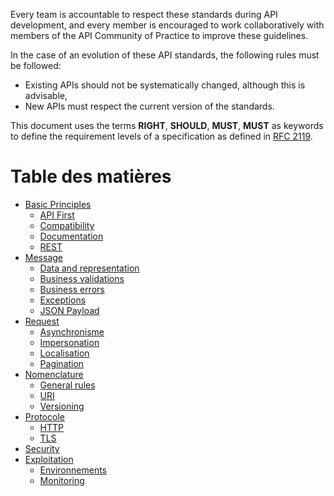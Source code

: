 Every team is accountable to respect these standards during API development, and every member is encouraged to work collaboratively with members of the API Community of Practice to improve these guidelines.

In the case of an evolution of these API standards, the following rules must be followed:

* Existing APIs should not be systematically changed, although this is advisable,
* New APIs must respect the current version of the standards.

This document uses the terms **RIGHT**, **SHOULD**, **MUST**, **MUST** as keywords to define the requirement levels of a specification as defined in [RFC 2119](http://microformats.org/wiki/rfc-2119).

# Table des matières

* [Basic Principles](basic-principles.md)
  * [API First](basic-principles.md#api-first)
  * [Compatibility](basic-principles.md#compatibilité)
  * [Documentation](basic-principles.md#documentation)
  * [REST](basic-principles.md#rest)
* [Message](message.md)
  * [Data and representation](message.md#données-et-représentations)
  * [Business validations](message.md#validations-métiers)
  * [Business errors](message.md#erreurs-métiers)
  * [Exceptions](message.md#exception)
  * [JSON Payload](message.md#payload-json)  
* [Request](requête.md)
  * [Asynchronisme](request.md#asynchronisme)
  * [Impersonation](request.md#impersonation)
  * [Localisation](request.md#localisation)
  * [Pagination](request.md#pagination)
* [Nomenclature](nomenclature.md)
  * [General rules](nomenclature.md#règles-générales)
  * [URI](nomenclature.md#uri)
  * [Versioning](nomenclature.md#versioning)
* [Protocole](protocol.md)
  * [HTTP](protocol.md#http)
  * [TLS](protocol.md#tls)
* [Security](security.md)
* [Exploitation](operations.md)
  * [Environnements](operations.md#environnements)
  * [Monitoring](operations.md#monitoring)
